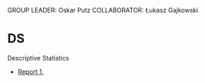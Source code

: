 GROUP LEADER: Oskar Putz
COLLABORATOR: Łukasz Gajkowski
# DS
Descriptive Statistics
- [Report 1.](Report1.md)
